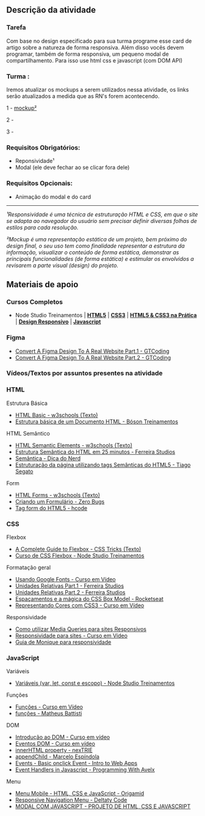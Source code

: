 ## Descrição da atividade

### Tarefa

Com base no design especificado para sua turma programe esse card de artigo sobre a natureza de forma responsiva. Além disso vocês devem programar, também de forma responsiva, um pequeno modal de compartilhamento. Para isso use html css e javascript (com DOM API)

### Turma :

Iremos atualizar os mockups a serem utilizados nessa atividade, os links serão atualizados a medida que as RN's forem acontecendo.

1 -  [mockup²](https://www.figma.com/file/lZPIRYY80V7OeHcsnDJf0x/Atividade-1%3A-Card?type=design&node-id=0%3A1&mode=design&t=WuLOOfy6HIJb2QJL-1)

2 -

3 -

### Requisitos Obrigatórios:

- Reponsividade¹
- Modal (ele deve fechar ao se clicar fora dele)

### Requisitos Opcionais:

- Animação do modal e do card

---

*¹Responsividade é uma técnica de estruturação HTML e CSS, em que o site se adapta ao navegador do usuário sem precisar definir diversas folhas de estilos para cada resolução.*

*²Mockup é uma representação estática de um projeto, bem próximo do design final, o seu uso tem como finalidade representar a estrutura da informação, visualizar o conteúdo de forma estática, demonstrar as principais funcionalidades (de forma estática) e estimular os envolvidos a revisarem a parte visual (design) do projeto.*

## Materiais de apoio

### Cursos Completos

- Node Studio Treinamentos
| **[HTML5](https://youtube.com/playlist?list=PLwXQLZ3FdTVGKl3iPEyEWpFoYkMUxWW5O)**
| **[CSS3](https://youtube.com/playlist?list=PLwXQLZ3FdTVGf7GUtiOFLc_9AXO25iIzG)**
| **[HTML5 & CSS3 na Prática](https://youtube.com/playlist?list=PLwXQLZ3FdTVF_HYP5r1oR7vK1_7ZuTU78)**
| **[Design Responsivo](https://youtube.com/playlist?list=PLwXQLZ3FdTVFi6oHo_K4IYDcwCU5-f1x5)**
| **[Javascript](https://youtube.com/playlist?list=PLwXQLZ3FdTVF9Y0RbsuN54XYP7D0dZIlR)**

### Figma

- [Convert A Figma Design To A Real Website Part.1 - GTCoding](https://youtu.be/q_YNq0j_QfE)
- [Convert A Figma Design To A Real Website Part.2 - GTCoding](https://youtu.be/2r91B6ZwN_E)

### Vídeos/Textos por assuntos presentes na atividade

### HTML

Estrutura Básica

- [HTML Basic - w3schools (Texto)](https://www.w3schools.com/html/html_basic.asp)
- [Estrutura básica de um Documento HTML - Bóson Treinamentos](https://youtu.be/hMAvQtQ97eE)

HTML Semântico

- [HTML Semantic Elements - w3schools (Texto)](https://www.w3schools.com/html/html5_semantic_elements.asp)
- [Estrutura Semântica do HTML em 25 minutos - Ferreira Studios](https://youtu.be/jEJUopJv12I)
- [Semântica - Dica do Nerd](https://youtu.be/NdAjp7X2CUI)
- [Estruturação da página utilizando tags Semânticas do HTML5 - Tiago Segato](https://youtu.be/6V3msF_YBQk)

Form

- [HTML Forms - w3schools (Texto)](https://www.w3schools.com/html/html_forms.asp)
- [Criando um Formulário - Zero Bugs](https://youtu.be/vJoCnzEucCc)
- [Tag form do HTML5 - hcode](https://youtu.be/spgu7it3ODY)

### CSS

Flexbox

- [A Complete Guide to Flexbox - CSS Tricks (Texto)](https://css-tricks.com/snippets/css/a-guide-to-flexbox/)
- [Curso de CSS Flexbox - Node Studio Treinamentos](https://youtube.com/playlist?list=PLwXQLZ3FdTVGjLmjwfRc0Q9TA5U-PCWp4)

Formatação geral

- [Usando Google Fonts - Curso em Vídeo](https://youtu.be/FLuQonci9wU)
- [Unidades Relativas Part.1 - Ferreira Studios](https://youtu.be/etM0JBeFbf8)
- [Unidades Relativas Part.2 - Ferreira Studios](https://youtu.be/g__c-7M9Xzk)
- [Espaçamentos e a mágica do CSS Box Model - Rocketseat](https://youtu.be/nhW70H9H4gU)
- [Representando Cores com CSS3 - Curso em Vídeo](https://youtu.be/uKjKnztS3cY)

Responsividade

- [Como utilizar Media Queries para sites Responsivos](https://www.youtube.com/watch?v=AltqAPZzAqo)
- [Responsividade para sites - Curso em Vídeo](https://youtu.be/WcGPSeuJDJ0)
- [Guia de Monique para responsividade](https://www.notion.so/425dbd315a134d3ab1948f92f4323a01?pvs=21)

### JavaScript

Variáveis

- [Variáveis (var, let, const e escopo) - Node Studio Treinamentos](https://youtu.be/GmG5FkF2Hlc)

Funções

- [Funções - Curso em Vídeo](https://youtu.be/mc3TKp2XzhI)
- [funções - Matheus Battisti](https://youtu.be/ItzRdMj1lzw)

DOM

- [Introdução ao DOM - Curso em vídeo](https://youtu.be/WWZX8RWLxIk)
- [Eventos DOM - Curso em vídeo](https://youtu.be/wWnBB-mZIvY)
- [innerHTML property - nexTRIE](https://youtu.be/DSScGM_OtME)
- [appendChild - Marcelo Espíndola](https://youtu.be/wqyVBiEPd7E)
- [Events - Basic onclick Event - Intro to Web Apps](https://youtu.be/xj0DQI7N4Go)
- [Event Handlers in Javascript - Programming With Avelx](https://youtu.be/7UstS0hsHgI)

Menu

- [Menu Mobile - HTML, CSS e JavaScript - Origamid](https://youtu.be/DnODupiIAiE)
- [Responsive Navigation Menu - Deltaty Code](https://youtu.be/1iS0r238G4g)
- [MODAL COM JAVASCRIPT - PROJETO DE HTML, CSS E JAVASCRIPT](https://youtu.be/kj6GFACwLYo?si=l8TFIRWYVyobk8nO)
